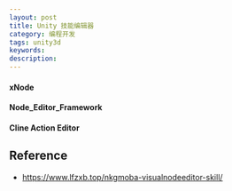 ```yaml
---
layout: post
title: Unity 技能编辑器
category: 编程开发
tags: unity3d
keywords: 
description: 
---
```


#### xNode

#### Node_Editor_Framework

#### Cline Action Editor

## Reference

* <https://www.lfzxb.top/nkgmoba-visualnodeeditor-skill/>

